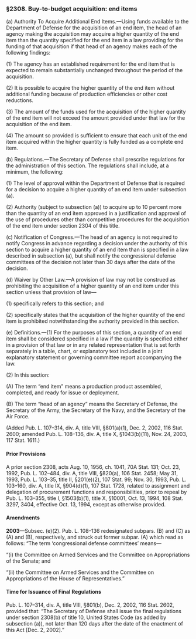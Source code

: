 ### §2308. Buy-to-budget acquisition: end items ###

(a) Authority To Acquire Additional End Items.—Using funds available to the Department of Defense for the acquisition of an end item, the head of an agency making the acquisition may acquire a higher quantity of the end item than the quantity specified for the end item in a law providing for the funding of that acquisition if that head of an agency makes each of the following findings:

(1) The agency has an established requirement for the end item that is expected to remain substantially unchanged throughout the period of the acquisition.

(2) It is possible to acquire the higher quantity of the end item without additional funding because of production efficiencies or other cost reductions.

(3) The amount of the funds used for the acquisition of the higher quantity of the end item will not exceed the amount provided under that law for the acquisition of the end item.

(4) The amount so provided is sufficient to ensure that each unit of the end item acquired within the higher quantity is fully funded as a complete end item.

(b) Regulations.—The Secretary of Defense shall prescribe regulations for the administration of this section. The regulations shall include, at a minimum, the following:

(1) The level of approval within the Department of Defense that is required for a decision to acquire a higher quantity of an end item under subsection (a).

(2) Authority (subject to subsection (a)) to acquire up to 10 percent more than the quantity of an end item approved in a justification and approval of the use of procedures other than competitive procedures for the acquisition of the end item under section 2304 of this title.

(c) Notification of Congress.—The head of an agency is not required to notify Congress in advance regarding a decision under the authority of this section to acquire a higher quantity of an end item than is specified in a law described in subsection (a), but shall notify the congressional defense committees of the decision not later than 30 days after the date of the decision.

(d) Waiver by Other Law.—A provision of law may not be construed as prohibiting the acquisition of a higher quantity of an end item under this section unless that provision of law—

(1) specifically refers to this section; and

(2) specifically states that the acquisition of the higher quantity of the end item is prohibited notwithstanding the authority provided in this section.

(e) Definitions.—(1) For the purposes of this section, a quantity of an end item shall be considered specified in a law if the quantity is specified either in a provision of that law or in any related representation that is set forth separately in a table, chart, or explanatory text included in a joint explanatory statement or governing committee report accompanying the law.

(2) In this section:

(A) The term “end item” means a production product assembled, completed, and ready for issue or deployment.

(B) The term “head of an agency” means the Secretary of Defense, the Secretary of the Army, the Secretary of the Navy, and the Secretary of the Air Force.

(Added Pub. L. 107–314, div. A, title VIII, §801(a)(1), Dec. 2, 2002, 116 Stat. 2600; amended Pub. L. 108–136, div. A, title X, §1043(b)(11), Nov. 24, 2003, 117 Stat. 1611.)

#### Prior Provisions ####

A prior section 2308, acts Aug. 10, 1956, ch. 1041, 70A Stat. 131; Oct. 23, 1992, Pub. L. 102–484, div. A, title VIII, §820(a), 106 Stat. 2458; May 31, 1993, Pub. L. 103–35, title II, §201(e)(2), 107 Stat. 99; Nov. 30, 1993, Pub. L. 103–160, div. A, title IX, §904(d)(1), 107 Stat. 1728, related to assignment and delegation of procurement functions and responsibilities, prior to repeal by Pub. L. 103–355, title I, §1503(b)(1), title X, §10001, Oct. 13, 1994, 108 Stat. 3297, 3404, effective Oct. 13, 1994, except as otherwise provided.

#### Amendments ####

**2003**—Subsec. (e)(2). Pub. L. 108–136 redesignated subpars. (B) and (C) as (A) and (B), respectively, and struck out former subpar. (A) which read as follows: “The term ‘congressional defense committees’ means—

“(i) the Committee on Armed Services and the Committee on Appropriations of the Senate; and

“(ii) the Committee on Armed Services and the Committee on Appropriations of the House of Representatives.”

#### Time for Issuance of Final Regulations ####

Pub. L. 107–314, div. A, title VIII, §801(b), Dec. 2, 2002, 116 Stat. 2602, provided that: “The Secretary of Defense shall issue the final regulations under section 2308(b) of title 10, United States Code (as added by subsection (a)), not later than 120 days after the date of the enactment of this Act [Dec. 2, 2002].”